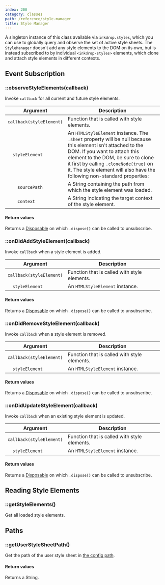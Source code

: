 ```yaml
---
index: 200
category: classes
path: /reference/style-manager
title: Style Manager
---
```


A singleton instance of this class available via `inkdrop.styles`, which you can use to globally query and observe the set of active style sheets.
The `StyleManager` doesn't add any style elements to the DOM on its own, but is instead subscribed to by individual `<inkdrop-styles>` elements, which clone and attach style elements in different contexts.

## Event Subscription

### ::observeStyleElements(callback)

Invoke `callback` for all current and future style elements.

| Argument                 | Description                                                                                                                                                                                                                                                                                              |
| ------------------------ | -------------------------------------------------------------------------------------------------------------------------------------------------------------------------------------------------------------------------------------------------------------------------------------------------------- |
| `callback(styleElement)` | Function that is called with style elements.                                                                                                                                                                                                                                                             |
| &emsp;`styleElement`     | An `HTMLStyleElement` instance. The `.sheet` property will be null because this element isn't attached to the DOM. If you want to attach this element to the DOM, be sure to clone it first by calling `.cloneNode(true)` on it. The style element will also have the following non-standard properties: |
| &emsp;&emsp;`sourcePath` | A String containing the path from which the style element was loaded.                                                                                                                                                                                                                                    |
| &emsp;&emsp;`context`    | A String indicating the target context of the style element.                                                                                                                                                                                                                                             |

#### Return values

Returns a [Disposable](/reference/disposable) on which `.dispose()` can be called to unsubscribe.

### ::onDidAddStyleElement(callback)

Invoke `callback` when a style element is added.

| Argument                 | Description                                  |
| ------------------------ | -------------------------------------------- |
| `callback(styleElement)` | Function that is called with style elements. |
| &emsp;`styleElement`     | An `HTMLStyleElement` instance.              |

#### Return values

Returns a [Disposable](/reference/disposable) on which `.dispose()` can be called to unsubscribe.

### ::onDidRemoveStyleElement(callback)

Invoke `callback` when a style element is removed.

| Argument                 | Description                                  |
| ------------------------ | -------------------------------------------- |
| `callback(styleElement)` | Function that is called with style elements. |
| &emsp;`styleElement`     | An `HTMLStyleElement` instance.              |

#### Return values

Returns a [Disposable](/reference/disposable) on which `.dispose()` can be called to unsubscribe.

### ::onDidUpdateStyleElement(callback)

Invoke `callback` when an existing style element is updated.

| Argument                 | Description                                  |
| ------------------------ | -------------------------------------------- |
| `callback(styleElement)` | Function that is called with style elements. |
| &emsp;`styleElement`     | An `HTMLStyleElement` instance.              |

#### Return values

Returns a [Disposable](/reference/disposable) on which `.dispose()` can be called to unsubscribe.

## Reading Style Elements

### ::getStyleElements()

Get all loaded style elements.

## Paths

### ::getUserStyleSheetPath()

Get the path of the user style sheet in [the config path](http://localhost:8000/manual/basic-usage#user-data-directory).

#### Return values

Returns a String.
